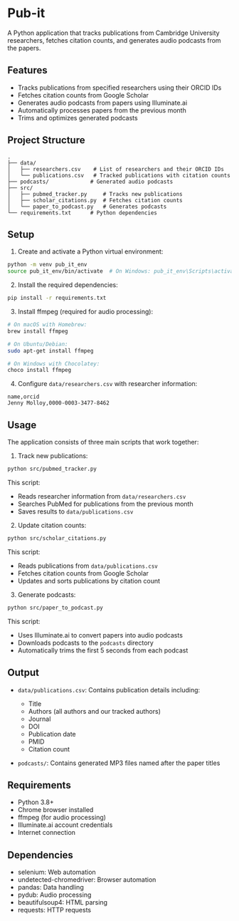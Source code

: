 # Pub-it

A Python application that tracks publications from Cambridge University researchers, fetches citation counts, and generates audio podcasts from the papers.

## Features

- Tracks publications from specified researchers using their ORCID IDs
- Fetches citation counts from Google Scholar
- Generates audio podcasts from papers using Illuminate.ai
- Automatically processes papers from the previous month
- Trims and optimizes generated podcasts

## Project Structure

```
.
├── data/
│   ├── researchers.csv    # List of researchers and their ORCID IDs
│   └── publications.csv   # Tracked publications with citation counts
├── podcasts/             # Generated audio podcasts
├── src/
│   ├── pubmed_tracker.py     # Tracks new publications
│   ├── scholar_citations.py  # Fetches citation counts
│   └── paper_to_podcast.py   # Generates podcasts
└── requirements.txt      # Python dependencies
```

## Setup

1. Create and activate a Python virtual environment:
```bash
python -m venv pub_it_env
source pub_it_env/bin/activate  # On Windows: pub_it_env\Scripts\activate
```

2. Install the required dependencies:
```bash
pip install -r requirements.txt
```

3. Install ffmpeg (required for audio processing):
```bash
# On macOS with Homebrew:
brew install ffmpeg

# On Ubuntu/Debian:
sudo apt-get install ffmpeg

# On Windows with Chocolatey:
choco install ffmpeg
```

4. Configure `data/researchers.csv` with researcher information:
```csv
name,orcid
Jenny Molloy,0000-0003-3477-8462
```

## Usage

The application consists of three main scripts that work together:

1. Track new publications:
```bash
python src/pubmed_tracker.py
```
This script:
- Reads researcher information from `data/researchers.csv`
- Searches PubMed for publications from the previous month
- Saves results to `data/publications.csv`

2. Update citation counts:
```bash
python src/scholar_citations.py
```
This script:
- Reads publications from `data/publications.csv`
- Fetches citation counts from Google Scholar
- Updates and sorts publications by citation count

3. Generate podcasts:
```bash
python src/paper_to_podcast.py
```
This script:
- Uses Illuminate.ai to convert papers into audio podcasts
- Downloads podcasts to the `podcasts` directory
- Automatically trims the first 5 seconds from each podcast

## Output

- `data/publications.csv`: Contains publication details including:
  - Title
  - Authors (all authors and our tracked authors)
  - Journal
  - DOI
  - Publication date
  - PMID
  - Citation count

- `podcasts/`: Contains generated MP3 files named after the paper titles

## Requirements

- Python 3.8+
- Chrome browser installed
- ffmpeg (for audio processing)
- Illuminate.ai account credentials
- Internet connection

## Dependencies

- selenium: Web automation
- undetected-chromedriver: Browser automation
- pandas: Data handling
- pydub: Audio processing
- beautifulsoup4: HTML parsing
- requests: HTTP requests 